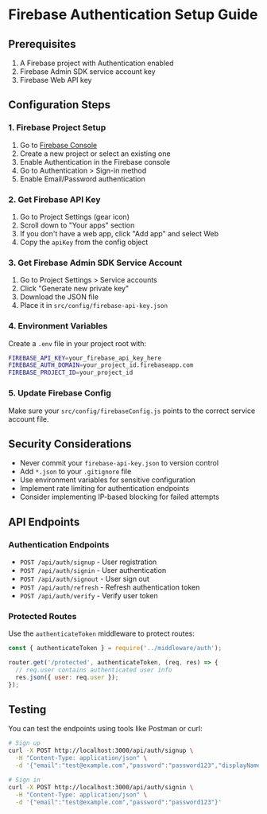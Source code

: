 # Firebase Authentication Setup Guide

## Prerequisites

1. A Firebase project with Authentication enabled
2. Firebase Admin SDK service account key
3. Firebase Web API key

## Configuration Steps

### 1. Firebase Project Setup

1. Go to [Firebase Console](https://console.firebase.google.com/)
2. Create a new project or select an existing one
3. Enable Authentication in the Firebase console
4. Go to Authentication > Sign-in method
5. Enable Email/Password authentication

### 2. Get Firebase API Key

1. Go to Project Settings (gear icon)
2. Scroll down to "Your apps" section
3. If you don't have a web app, click "Add app" and select Web
4. Copy the `apiKey` from the config object

### 3. Get Firebase Admin SDK Service Account

1. Go to Project Settings > Service accounts
2. Click "Generate new private key"
3. Download the JSON file
4. Place it in `src/config/firebase-api-key.json`

### 4. Environment Variables

Create a `.env` file in your project root with:

```bash
FIREBASE_API_KEY=your_firebase_api_key_here
FIREBASE_AUTH_DOMAIN=your_project_id.firebaseapp.com
FIREBASE_PROJECT_ID=your_project_id
```

### 5. Update Firebase Config

Make sure your `src/config/firebaseConfig.js` points to the correct service account file.

## Security Considerations

- Never commit your `firebase-api-key.json` to version control
- Add `*.json` to your `.gitignore` file
- Use environment variables for sensitive configuration
- Implement rate limiting for authentication endpoints
- Consider implementing IP-based blocking for failed attempts

## API Endpoints

### Authentication Endpoints

- `POST /api/auth/signup` - User registration
- `POST /api/auth/signin` - User authentication
- `POST /api/auth/signout` - User sign out
- `POST /api/auth/refresh` - Refresh authentication token
- `POST /api/auth/verify` - Verify user token

### Protected Routes

Use the `authenticateToken` middleware to protect routes:

```javascript
const { authenticateToken } = require('../middleware/auth');

router.get('/protected', authenticateToken, (req, res) => {
  // req.user contains authenticated user info
  res.json({ user: req.user });
});
```

## Testing

You can test the endpoints using tools like Postman or curl:

```bash
# Sign up
curl -X POST http://localhost:3000/api/auth/signup \
  -H "Content-Type: application/json" \
  -d '{"email":"test@example.com","password":"password123","displayName":"Test User"}'

# Sign in
curl -X POST http://localhost:3000/api/auth/signin \
  -H "Content-Type: application/json" \
  -d '{"email":"test@example.com","password":"password123"}'
```
